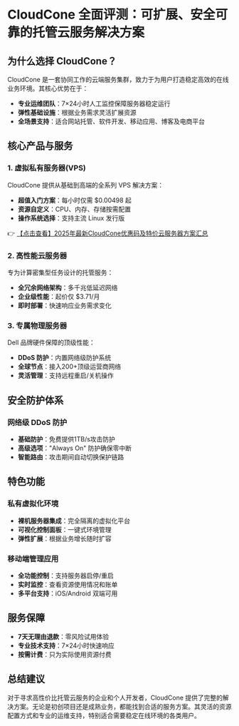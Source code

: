 # CloudCone 全面评测：可扩展、安全可靠的托管云服务解决方案

## 为什么选择 CloudCone？

CloudCone 是一套协同工作的云端服务集群，致力于为用户打造稳定高效的在线业务环境。其核心优势在于：

- **专业运维团队**：7×24小时人工监控保障服务器稳定运行
- **弹性基础设施**：根据业务需求灵活扩展资源
- **全场景支持**：适合网站托管、软件开发、移动应用、博客及电商平台

## 核心产品与服务

### 1. 虚拟私有服务器(VPS)

CloudCone 提供从基础到高端的全系列 VPS 解决方案：

- **超值入门方案**：每小时仅需 $0.00498 起
- **资源自定义**：CPU、内存、存储按需配置
- **操作系统选择**：支持主流 Linux 发行版

👉 [【点击查看】2025年最新CloudCone优惠码及特价云服务器方案汇总](https://bit.ly/Cloudcone)

### 2. 高性能云服务器

专为计算密集型任务设计的托管服务：

- **全冗余网络架构**：多千兆低延迟网络
- **企业级性能**：起价仅 $3.71/月
- **即时部署**：快速响应业务需求变化

### 3. 专属物理服务器

Dell 品牌硬件保障的顶级性能：

- **DDoS 防护**：内置网络级防护系统
- **全球节点**：接入200+顶级运营商网络
- **灵活管理**：支持远程重启/关机操作

## 安全防护体系

### 网络级 DDoS 防护

- **基础防护**：免费提供1TB/s攻击防护
- **高级选项**："Always On" 防护确保零中断
- **智能路由**：攻击期间自动切换保护链路

## 特色功能

### 私有虚拟化环境

- **裸机服务器集成**：完全隔离的虚拟化平台
- **可视化控制面板**：一键式环境管理
- **弹性扩展**：根据业务增长随时扩容

### 移动端管理应用

- **全功能控制**：支持服务器启停/重启
- **实时监控**：查看资源使用情况和账单
- **多平台支持**：iOS/Android 双端可用

## 服务保障

- **7天无理由退款**：零风险试用体验
- **专业技术支持**：7×24小时快速响应
- **按需计费**：只为实际使用资源付费

## 总结建议

对于寻求高性价比托管云服务的企业和个人开发者，CloudCone 提供了完整的解决方案。无论是初创项目还是成熟业务，都能找到合适的服务方案。其灵活的资源配置方式和专业的运维支持，特别适合需要稳定在线环境的各类用户。